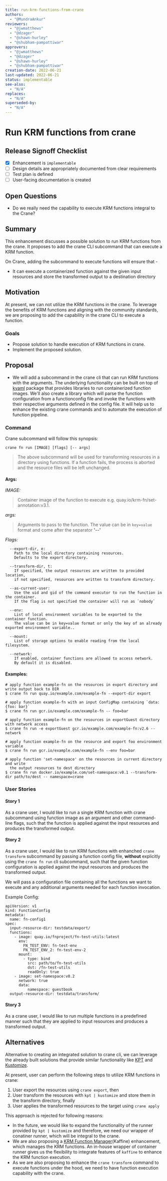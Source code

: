 ```yaml
---
title: run-krm-functions-from-crane
authors:
  - "@MundraAnkur"
reviewers:
  - "@jwmatthews" 
  - "@dzager"
  - "@shawn-hurley"
  - "@shubham-pampattiwar"
approvers:
  - "@jwmatthews" 
  - "@dzager"
  - "@shawn-hurley"
  - "@shubham-pampattiwar"
creation-date: 2022-06-21
last-updated: 2022-06-21
status: implementable
see-also:
  - "N/A"  
replaces:
  - "N/A"
superseded-by:
  - "N/A"
---
```


# Run KRM functions from crane

## Release Signoff Checklist

- [X] Enhancement is `implementable`
- [ ] Design details are appropriately documented from clear requirements
- [ ] Test plan is defined
- [ ] User-facing documentation is created

## Open Questions
- Do we really need the capability to execute KRM functions integral to the Crane?

## Summary
This enhancement discusses a possible solution to run KRM functions from the crane. It proposes to add the crane CLI subcommand that can execute a KRM function.

On Crane, adding the subcommand to execute functions will ensure that -
- It can execute a containerized function against the given input resources and store the transformed output to a destination directory

## Motivation
At present, we can not utilize the KRM functions in the crane. To leverage the benefits of KRM functions and aligning with the community standards, we are proposing to add the capability in the crane CLI to execute a function. 

### Goals

- Propose solution to handle execution of KRM functions in crane.
- Implement the proposed solution.
 

## Proposal
- We will add a subcommand in the crane cli that can run KRM functions with the arguments. The underlying functionality can be built on top of [kyaml](https://pkg.go.dev/sigs.k8s.io/kustomize/kyaml) package that provides libraries to run containerized function images. We'll also create a library which will parse the function configuration from a functionconfig file and invoke the functions with their respective arguments defined in the config file. It will help us to enhance the existing crane commands and to automate the execution of function pipeline.

### Command
Crane subcommand will follow this synopsis:
```
crane fn run [IMAGE] [flags] [-- args]
```
> The above subcommand will be used for transforming resources in a directory using functions. If a function fails, the process is aborted and the resource files will be left unchanged.
 
#### Args:
  *IMAGE:*
>	Container image of the function to execute e.g. quay.io/krm-fn/set-annotation:v3.1.
	
  *args:*
>	Arguments to pass to the function. The value can be in `key=value` format and come after the separator **'--'**

  *Flags:*
>

	  --export-dir, e:
	  	Path to the local directory containing resources. 
		Defaults to the export directory.
  	
	  --transform-dir, t:
		If specified, the output resources are written to provided location,
		if not specified, resources are written to transform directory.
		
	  --as-current-user:
		Use the uid and gid of the command executor to run the function in the container.
		If the flag is not specified the container will run as `nobody`
  
	  --env:
		List of local environment variables to be exported to the container function.
		The value can be in key=value format or only the key of an already exported environment variable..
  
	  --mount:
		List of storage options to enable reading from the local filesystem.
	  
	  --network:
		If enabled, container functions are allowed to access network.
		By default it is disabled.

#### Examples:

```
# apply function example-fn on the resources in export directory and write output back to DIR
$ crane fn run quay.io/example.com/example-fn --export-dir export
```

```
# apply function example-fn with an input ConfigMap containing `data: {foo: bar}`
$ crane fn run gcr.io/example.com/example-fn -- foo=bar
```

```
# apply function example-fn on the resources in exportGuest directory with network access
$ crane fn run -e exportGuest gcr.io/example.com/example-fn:v2.6 --network
```

```
# apply function example-fn on the resource and export foo environment variable
$ crane fn run gcr.io/example.com/example-fn --env foo=bar
```

```
# apply function 'set-namespace' on the resources in current directory and write
  the output resources to dest directory
$ crane fn run docker.io/example.com/set-namespace:v0.1 --transform-dir path/to/dest -- namespace=crane
```

### User Stories

#### Story 1
As a crane user, I would like to run a single KRM function with crane subcommand using function image as an argument and other command-line flags, such that the function is applied against the input resources and produces the transformed output. 

#### Story 2
As a crane user, I would like to run KRM functions with enhanched ```crane transform``` subcommand by passing a function config file, **without** explicitly using the ```crane fn run``` cli subcommand, such that the given function configuration is applied against the input resources and produces the transformed output.

We will pass a configuration file containing all the functions we want to execute and any additional arguments needed for each function invocation.

Example Config:
```
apiVersion: v1
kind: FunctionConfig
metadata:
  name: fn-config1
spec:
  input-resource-dir: testdata/export/
  functions:
    - image: quay.io/fnproject/fn-test-utils:latest
      env:
        FN_TEST_ENV: fn-test-env
        FN_TEST_ENV_2: fn-test-env-2
      mount:
        - type: bind
          src: path/to/fn-test-utils
          dst: /fn-test-utils
          readOnly: true
    - image: set-namespace:v0.2
      network: true
      data:
          namespace: guestbook
  output-resource-dir: testdata/transform/
```

#### Story 3
As a crane user, I would like to run multiple functions in a predefined manner such that they are applied to input resources and produces a transformed output.


## Alternatives
Alternative to creating an integrated solution to crane cli, we can leverage the already built solutions that provide similar functionality like [KPT](https://github.com/GoogleContainerTools/kpt) and [Kustomize](https://github.com/kubernetes-sigs/kustomize).

At present, user can perform the following steps to utilize KRM functions in crane:
 1. User export the resources using `crane export`, then 
 2. User transform the resources with `kpt | kustomize`  and store them in the transform directory, finally
 3. User applies the transformed resources to the target using `crane apply`
  
This approach is rejected for following reasons:
- In the future, we would like to expand the functionality of the runner provided by ```kpt | kustomize``` and therefore, we need our wrapper of conatiner runner, which will be integral to the crane.
- We are also proposing a [KRM Function Manager](https://github.com/konveyor/enhancements/pull/73)(Kaffine) enhancement, which manages the KRM functions. An in-house wrapper of container runner gives us the flexibility to integrate features of ```kaffine``` to enhance the KRM function execution.
- As we are also proposing to enhance the ```crane transform``` command to execute functions under the hood, we need to have function execution capability with the crane.
